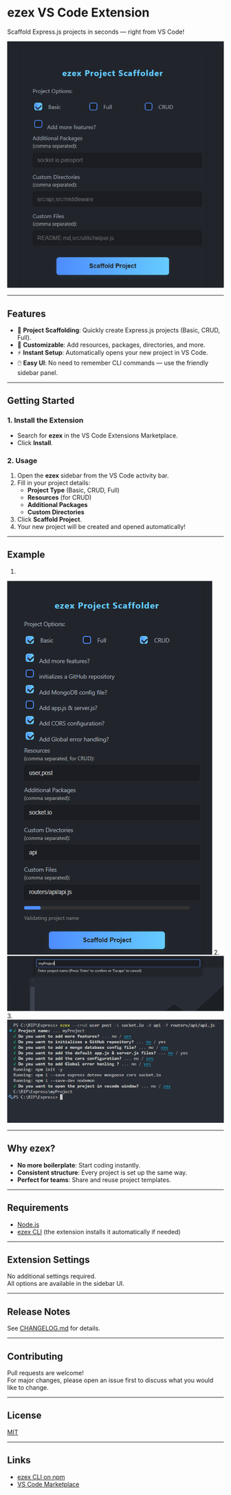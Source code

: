 # ezex VS Code Extension

Scaffold Express.js projects in seconds — right from VS Code!

![ezex-vscode-banner](./images/ezex-vscode-banner.png)

---

## Features

- 🚀 **Project Scaffolding**: Quickly create Express.js projects (Basic, CRUD, Full).
- 🧩 **Customizable**: Add resources, packages, directories, and more.
- ⚡ **Instant Setup**: Automatically opens your new project in VS Code.
- 🖱️ **Easy UI**: No need to remember CLI commands — use the friendly sidebar panel.

---

## Getting Started

### 1. **Install the Extension**

- Search for **ezex** in the VS Code Extensions Marketplace.
- Click **Install**.

### 2. **Usage**

1. Open the **ezex** sidebar from the VS Code activity bar.
2. Fill in your project details:
   - **Project Type** (Basic, CRUD, Full)
   - **Resources** (for CRUD)
   - **Additional Packages**
   - **Custom Directories**
3. Click **Scaffold Project**.
4. Your new project will be created and opened automatically!



---

## Example

1.  
![ezex-vscode-example](./images/ezex-vscode-example.png)
2.
![ezex-vscode-example](./images/ezex-vscode-example2.png)
3.
![ezex-vscode-example](./images/ezex-vscode-example3.png)

---

## Why ezex?

- **No more boilerplate**: Start coding instantly.
- **Consistent structure**: Every project is set up the same way.
- **Perfect for teams**: Share and reuse project templates.

---

## Requirements

- [Node.js](https://nodejs.org/)
- [ezex CLI](https://www.npmjs.com/package/ezex) (the extension installs it automatically if needed)

---

## Extension Settings

No additional settings required.  
All options are available in the sidebar UI.

---

## Release Notes

See [CHANGELOG.md](./CHANGELOG.md) for details.

---

## Contributing

Pull requests are welcome!  
For major changes, please open an issue first to discuss what you would like to change.

---

## License

[MIT](./LICENSE)

---

## Links

- [ezex CLI on npm](https://www.npmjs.com/package/ezex)
- [VS Code Marketplace](https://marketplace.visualstudio.com/vscode)
